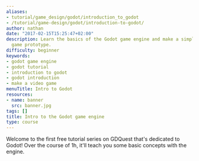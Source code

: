 ```yaml
---
aliases:
- tutorial/game_design/godot/introduction_to_godot
- /tutorial/game-design/godot/introduction-to-godot/
author: nathan
date: "2017-02-15T15:25:47+02:00"
description: Learn the basics of the Godot game engine and make a simple platform
  game prototype.
difficulty: beginner
keywords:
- godot game engine
- godot tutorial
- introduction to godot
- godot introduction
- make a video game
menuTitle: Intro to Godot
resources:
- name: banner
  src: banner.jpg
tags: []
title: Intro to the Godot game engine
type: course
---
```


Welcome to the first free tutorial series on GDQuest that's dedicated to Godot! Over the course of 1h, it'll teach you some basic concepts with the engine.
